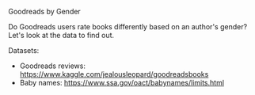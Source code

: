 Goodreads by Gender

Do Goodreads users rate books differently based on an author's gender? Let's look at the data to find out.

Datasets:
* Goodreads reviews: https://www.kaggle.com/jealousleopard/goodreadsbooks
* Baby names: https://www.ssa.gov/oact/babynames/limits.html
